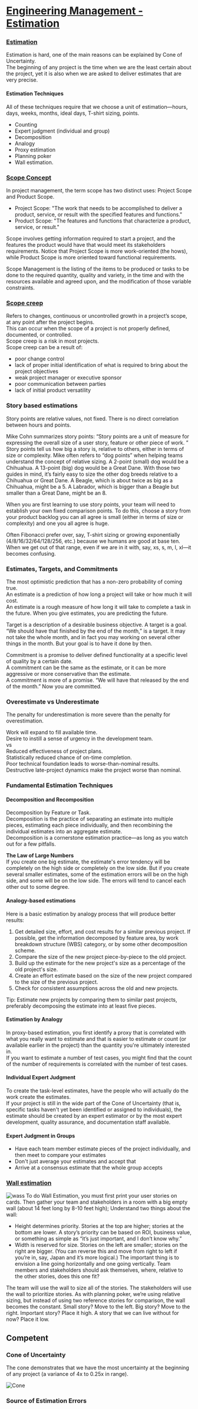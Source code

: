 # [Engineering Management - Estimation](https://confluence.softserveinc.com/display/AbilitonKnowledgeModel/Engineering+Management+-+Estimation)
### [Estimation](https://docs.microsoft.com/en-us/previous-versions/visualstudio/visual-studio-2013/hh765979(v=vs.120))

Estimation is hard, one of the main reasons can be explained by Cone of Uncertainty.  
The beginning of any project is the time when we are the least certain about the project, yet it is also when we are asked to deliver estimates that are very precise.  

#### Estimation Techniques
All of these techniques require that we choose a unit of estimation—hours, days, weeks, months, ideal days, T-shirt sizing, points.  

* Counting 
* Expert judgment (individual and group)
* Decomposition
* Analogy
* Proxy estimation
* Planning poker
* Wall estimation. 

### [Scope Concept](https://en.wikipedia.org/wiki/Scope_(project_management))

In project management, the term scope has two distinct uses: Project Scope and Product Scope.  
* Project Scope: "The work that needs to be accomplished to deliver a product, service, or result with the specified features and functions."
* Product Scope: "The features and functions that characterize a product, service, or result."

Scope involves getting information required to start a project, and the features the product would have that would meet its stakeholders requirements.  Notice that Project Scope is more work-oriented (the hows), while Product Scope is more oriented toward functional requirements.  

Scope Management is the listing of the items to be produced or tasks to be done to the required quantity, quality and variety, in the time and with the resources available and agreed upon, and the modification of those variable constraints.

### [Scope creep](https://en.wikipedia.org/wiki/Scope_creep)
Refers to changes, continuous or uncontrolled growth in a project’s scope, at any point after the project begins.  
This can occur when the scope of a project is not properly defined, documented, or controlled.  
Scope creep is a risk in most projects.  
Scope creep can be a result of:
* poor change control
* lack of proper initial identification of what is required to bring about the project objectives
* weak project manager or executive sponsor
* poor communication between parties
* lack of initial product versatility

### Story based estimations 

Story points are relative values, not fixed. There is no direct correlation between hours and points.  

Mike Cohn summarizes story points: “Story points are a unit of measure for expressing the overall size of a user story, feature or other piece of work. ” Story points tell us how big a story is, relative to others, either in terms of size or complexity. Mike often refers to “dog points” when helping teams understand the concept of relative sizing. A 2-point (small) dog would be a Chihuahua. A 13-point (big) dog would be a Great Dane. With those two guides in mind, it’s fairly easy to size the other dog breeds relative to a Chihuahua or Great Dane. A Beagle, which is about twice as big as a Chihuahua, might be a 5. A Labrador, which is bigger than a Beagle but smaller than a Great Dane, might be an 8.

When you are first learning to use story points, your team will need to establish your own fixed comparison points. To do this, choose a story from your product backlog you can all agree is small (either in terms of size or complexity) and one you all agree is huge.  

Often Fibonacci prefer over, say, T-shirt sizing or growing exponentially (4/8/16/32/64/128/256, etc.) because we humans are good at base ten. When we get out of that range, even if we are in it with, say, xs, s, m, l, xl—it becomes confusing.  

### Estimates, Targets, and Commitments 
The most optimistic prediction that has a non-zero probability of coming true.  
An estimate is a prediction of how long a project will take or how much it will cost.  
An estimate is a rough measure of how long it will take to complete a task in the future. When you give estimates, you are predicting the future.

Target is a description of a desirable business objective.
A target is a goal. “We should have that finished by the end of the month,” is a target. It may not take the whole month, and in fact you may working on several other things in the month. But your goal is to have it done by then.  

Commitment is a promise to deliver defined functionality at a specific level of quality by a certain date.  
A commitment can be the same as the estimate, or it can be more aggressive or more conservative than the estimate.  
A commitment is more of a promise. “We will have that released by the end of the month.” Now you are committed.  

### Overestimate vs Underestimate 
The penalty for underestimation is more severe than the penalty for overestimation.  

Work will expand to fill available time.  
Desire to instill a sense of urgency in the development team.  
vs  
Reduced effectiveness of project plans.  
Statistically reduced chance of on-time completion.  
Poor technical foundation leads to worse-than-nominal results.  
Destructive late-project dynamics make the project worse than nominal.  

### Fundamental Estimation Techniques

#### Decomposition and Recomposition 
Decomposition by Feature or Task.  
Decomposition is the practice of separating an estimate into multiple pieces, estimating each piece individually, and then recombining the individual estimates into an aggregate estimate.  
Decomposition is a cornerstone estimation practice—as long as you watch out for a few pitfalls.  

__The Law of Large Numbers__  
If you create one big estimate, the estimate's error tendency will be completely on the high side or completely on the low side. But if you create several smaller estimates, some of the estimation errors will be on the high side, and some will be on the low side. The errors will tend to cancel each other out to some degree.

#### Analogy-based estimations 
Here is a basic estimation by analogy process that will produce better results:
1. Get detailed size, effort, and cost results for a similar previous project. If possible, get the information decomposed by feature area, by work breakdown structure (WBS) category, or by some other decomposition scheme.
2. Compare the size of the new project piece-by-piece to the old project.
3. Build up the estimate for the new project's size as a percentage of the old project's size.
4. Create an effort estimate based on the size of the new project compared to the size of the previous project.
5. Check for consistent assumptions across the old and new projects.  

Tip: Estimate new projects by comparing them to similar past projects, preferably decomposing the estimate into at least five pieces. 
 
#### Estimation by Analogy 
In proxy-based estimation, you first identify a proxy that is correlated with what you really want to estimate and that is easier to estimate or count (or available earlier in the project) than the quantity you're ultimately interested in.   
If you want to estimate a number of test cases, you might find that the count of the number of requirements is correlated with the number of test cases.  

#### Individual Expert Judgment
To create the task-level estimates, have the people who will actually do the work create the estimates.  
If your project is still in the wide part of the Cone of Uncertainty (that is, specific tasks haven't yet been identified or assigned to individuals), the estimate should be created by an expert estimator or by the most expert development, quality assurance, and documentation staff available.  

#### Expert Judgment in Groups 
* Have each team member estimate pieces of the project individually, and then meet to compare your estimates
* Don't just average your estimates and accept that 
* Arrive at a consensus estimate that the whole group accepts 

### [Wall estimation](https://docs.microsoft.com/en-us/previous-versions/visualstudio/visual-studio-2013/hh765979(v=vs.120)#wall-estimation)
![wass](https://docs.microsoft.com/en-us/previous-versions/visualstudio/visual-studio-2013/images/hh765979.wall2%28vs.120%29.png)
To do Wall Estimation, you must first print your user stories on cards. Then gather your team and stakeholders in a room with a big empty wall (about 14 feet long by 8-10 feet high); Understand two things about the wall:  
* Height determines priority. Stories at the top are higher; stories at the bottom are lower. A story’s priority can be based on ROI, business value, or something as simple as “it’s just important, and I don’t know why.”  
* Width is reserved for size. Stories on the left are smaller; stories on the right are bigger. (You can reverse this and move from right to left if you’re in, say, Japan and it’s more logical.) The important thing is to envision a line going horizontally and one going vertically. Team members and stakeholders should ask themselves, where, relative to the other stories, does this one fit?  

The team will use the wall to size all of the stories. The stakeholders will use the wall to prioritize stories. As with planning poker, we’re using relative sizing, but instead of using two reference stories for comparison, the wall becomes the constant. Small story? Move to the left. Big story? Move to the right. Important story? Place it high. A story that we can live without for now? Place it low.  


## Competent

### Cone of Uncertainty 

The cone demonstrates that we have the most uncertainty at the beginning of any project (a variance of 4x to 0.25x in range).

![Cone](https://docs.microsoft.com/en-us/previous-versions/visualstudio/visual-studio-2013/images/hh765979.coneofuncertainty%28vs.120%29.png)

### Source of Estimation Errors 

